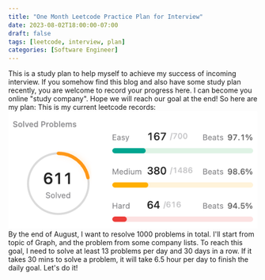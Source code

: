 ```yaml
---
title: "One Month Leetcode Practice Plan for Interview"
date: 2023-08-02T18:00:00-07:00
draft: false
tags: [leetcode, interview, plan]
categories: [Software Engineer]
---
```

This is a study plan to help myself to achieve my success of incoming interview. If you somehow find this blog and also have some study plan recently, you are welcome to record your progress here. I can become you online "study company". Hope we will reach our goal at the end!
So here are my plan:
This is my current leetcode records:
![Progress0802](/images/leetcode0802.png "Progress0802")
By the end of August, I want to resolve 1000 problems in total. I'll start from topic of Graph, and the problem from some company lists.
To reach this goal, I need to solve at least 13 problems per day and 30 days in a row. 
If it takes 30 mins to solve a problem, it will take 6.5 hour per day to finish the daily goal.
Let's do it!